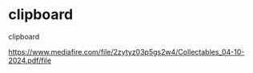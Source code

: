 # clipboard
clipboard

https://www.mediafire.com/file/2zytyz03p5gs2w4/Collectables_04-10-2024.pdf/file

